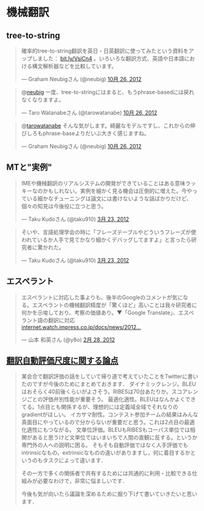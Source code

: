 
# 機械翻訳

## tree-to-string

<blockquote class="twitter-tweet" lang="ja"><p>確率的tree-to-string翻訳を英日・日英翻訳に使ってみたという資料をアップしました： <a href="http://t.co/GGFDsbni" title="http://bit.ly/VsiCn4">bit.ly/VsiCn4</a> 。いろいろな翻訳方式、英語や日本語における構文解析器などを比較しています。</p>&mdash; Graham Neubigさん (@neubig) <a href="https://twitter.com/neubig/status/261697117431681024" data-datetime="2012-10-26T05:13:49+00:00">10月 26, 2012</a></blockquote>

<blockquote class="twitter-tweet" data-in-reply-to="261697117431681024" lang="ja"><p>@<a href="https://twitter.com/neubig">neubig</a> 一度、tree-to-stringにはまると、もうphrase-basedには戻れなくなりますよ。</p>&mdash; Taro Watanabeさん (@tarowatanabe) <a href="https://twitter.com/tarowatanabe/status/261802105206095872" data-datetime="2012-10-26T12:11:00+00:00">10月 26, 2012</a></blockquote>

<blockquote class="twitter-tweet" data-in-reply-to="261802105206095872" lang="ja"><p>@<a href="https://twitter.com/tarowatanabe">tarowatanabe</a> そんな気がします。綺麗なモデルですし、これからの伸びしろもphrase-baseよりだいぶ大きく感じますね。</p>&mdash; Graham Neubigさん (@neubig) <a href="https://twitter.com/neubig/status/261815497044135937" data-datetime="2012-10-26T13:04:13+00:00">10月 26, 2012</a></blockquote>

## MTと"実例"

<blockquote class="twitter-tweet" lang="ja"><p>IMEや機械翻訳のリアルシステムの開発ができていることはある意味ラッキーなのかもしれない。実例を細かく見る機会は圧倒的に増えた。今やっている細かなチューニングは論文には書けないような話ばかりだけど、個々の知見は今後役に立つと思う。</p>&mdash; Taku Kudoさん (@taku910) <a href="https://twitter.com/taku910/status/183214721208557568" data-datetime="2012-03-23T15:32:48+00:00">3月 23, 2012</a></blockquote>

<blockquote class="twitter-tweet" lang="ja"><p>そいや、言語処理学会の時に「フレーズテーブルやどういうフレーズが使われているか人手で見てかなり細かくデバッグしてますよ」と言ったら研究者に驚かれた。</p>&mdash; Taku Kudoさん (@taku910) <a href="https://twitter.com/taku910/status/183212177648398336" data-datetime="2012-03-23T15:22:41+00:00">3月 23, 2012</a></blockquote>

## エスペラント

<blockquote class="twitter-tweet" lang="ja"><p>エスペラントに対応した事よりも、後半のGoogleのコメントが気になる。エスペラントの機械翻訳精度が「驚くほど」高いことは我々研究者に何かを示唆しており、考察の価値あり。▼「Google Translate」、エスペラント語の翻訳に対応　<a href="http://t.co/lPVKKXQw" title="http://internet.watch.impress.co.jp/docs/news/20120223_514069.html">internet.watch.impress.co.jp/docs/news/2012…</a></p>&mdash; 山本 和英さん (@y8o) <a href="https://twitter.com/y8o/status/174318871317192705" data-datetime="2012-02-28T02:23:52+00:00">2月 28, 2012</a></blockquote>

## [翻訳自動評価尺度に関する論点](http://katsuhitosudoh.wordpress.com/2012/04/21/%E7%BF%BB%E8%A8%B3%E8%87%AA%E5%8B%95%E8%A9%95%E4%BE%A1%E5%B0%BA%E5%BA%A6%E3%81%AB%E9%96%A2%E3%81%99%E3%82%8B%E8%AB%96%E7%82%B9/)

> 某会合で翻訳評価の話をしていて帰り道で考えていたことをTwitterに書いたのですが今後のためにまとめておきます．
> ダイナミックレンジ。BLEUはおそらく40前後くらいがよさそう。RIBESは70台あたりか。スコアレンジごとの評価弁別性能が重要そう。
> 最適化適性。BLEUはなんかよくできてる。1点目とも関係するが、理想的には定義域全域でそれなりのgradientがほしい。
> イカサマ耐性。コンテスト参加チームの結果はみんな真面目にやっているので分からないが重要だと思う。これは2点目の最適化適性にもつながる。
> 文単位評価。BLEUもRIBESもコーパス単位では相関があると思うけど文単位ではいまいちで人間の直観に反する。というか専門外の人への説明に困る。
> そもそも自動評価ではなく人手評価でもintrinsicなもの，extrinsicなものの違いがありますし，何に着目するかというのもタスクによって違います．
>
> その一方で多くの関係者で共有するためには共通的に利用・比較できる仕組みが必要なわけで，非常に悩ましいです．
>
> 今後も気が向いたら議論を深めるために掘り下げて書いていきたいと思います．
